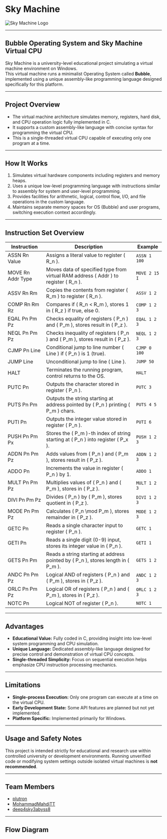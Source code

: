 # Sky Machine

![Sky Machine Logo](https://encrypted-tbn0.gstatic.com/images?q=tbn:ANd9GcTXaj0Y_9zRW2zJiyFo64VrtQihzsteh6c8fOv3r21a961fK3Oo6rqX5Vw&s=10)

---

## Bubble Operating System and Sky Machine Virtual CPU

Sky Machine is a university-level educational project simulating a virtual machine environment on Windows.  
This virtual machine runs a minimalist Operating System called **Bubble**, implemented using a unique assembly-like programming language designed specifically for this platform.

---

## Project Overview

- The virtual machine architecture simulates memory, registers, hard disk, and CPU operation logic fully implemented in C.  
- It supports a custom assembly-like language with concise syntax for programming the virtual CPU.  
- This is a single-threaded virtual CPU capable of executing only one program at a time.

---

## How It Works

1. Simulates virtual hardware components including registers and memory heaps.  
2. Uses a unique low-level programming language with instructions similar to assembly for system and user-level programming.  
3. Provides facilities for arithmetic, logical, control flow, I/O, and file operations in the custom language.  
4. Maintains separate memory spaces for OS (Bubble) and user programs, switching execution context accordingly.

---

## Instruction Set Overview

| Instruction | Description                                                                            | Example                  |
|-------------|----------------------------------------------------------------------------------------|--------------------------|
| ASSN Rn Value  | Assigns a literal value to register \( R_n \).                                         | `ASSN 1 100`             |
| MOVE Rn Addr Type | Moves data of specified type from virtual RAM address \( Addr \) to register \( R_n \).      | `MOVE 2 15 I`            |
| ASSV Rn Rm    | Copies the contents from register \( R_m \) to register \( R_n \).                      | `ASSV 1 2`               |
| COMP Rn Rm Rz | Compares if \( R_n < R_m \), stores 1 in \( R_z \) if true, else 0.                     | `COMP 1 2 3`             |
| EQAL Pn Pm Pz | Checks equality of registers \( P_n \) and \( P_m \), stores result in \( P_z \).        | `EQAL 1 2 3`             |
| NEQL Pn Pm Pz | Checks inequality of registers \( P_n \) and \( P_m \), stores result in \( P_z \).      | `NEQL 1 2 3`             |
| CJMP Pn Line  | Conditional jump to line number \( Line \) if \( P_n \) is 1 (true).                     | `CJMP 0 100`             |
| JUMP Line     | Unconditional jump to line \( Line \).                                                  | `JUMP 50`                |
| HALT          | Terminates the running program, control returns to the OS.                             | `HALT`                   |
| PUTC Pn       | Outputs the character stored in register \( P_n \).                                   | `PUTC 3`                 |
| PUTS Pn Pm    | Outputs the string starting at address pointed by \( P_n \) printing \( P_m \) chars.  | `PUTS 4 5`               |
| PUTI Pn       | Outputs the integer value stored in register \( P_n \).                               | `PUTI 6`                 |
| PUSH Pn Pm Px | Stores the \( P_m \)-th index of string starting at \( P_n \) into register \( P_x \).  | `PUSH 1 2 3`             |
| ADDN Pn Pm Pz | Adds values from \( P_n \) and \( P_m \), stores result in \( P_z \).                   | `ADDN 1 2 3`             |
| ADDO Pn       | Increments the value in register \( P_n \) by 1.                                      | `ADDO 1`                 |
| MULT Pn Pm Pz | Multiplies values of \( P_n \) and \( P_m \), stores in \( P_z \).                     | `MULT 1 2 3`             |
| DIVI Pn Pm Pz | Divides \( P_n \) by \( P_m \), stores quotient in \( P_z \).                          | `DIVI 1 2 3`             |
| MODE Pn Pm Pz | Calculates \( P_n \mod P_m \), stores remainder in \( P_z \).                          | `MODE 1 2 3`             |
| GETC Pn       | Reads a single character input to register \( P_n \).                                 | `GETC 1`                 |
| GETI Pn       | Reads a single digit (0-9) input, stores its integer value in \( P_n \).               | `GETI 1`                 |
| GETS Pn Pm    | Reads a string starting at address pointed by \( P_n \), stores length in \( P_m \).   | `GETS 1 2`               |
| ANDC Pn Pm Pz | Logical AND of registers \( P_n \) and \( P_m \), stores in \( P_z \).                 | `ANDC 1 2 3`             |
| ORLC Pn Pm Pz | Logical OR of registers \( P_n \) and \( P_m \), stores in \( P_z \).                  | `ORLC 1 2 3`             |
| NOTC Pn       | Logical NOT of register \( P_n \).                                                    | `NOTC 1`                 |

---

## Advantages

- **Educational Value:** Fully coded in C, providing insight into low-level system programming and CPU simulation.  
- **Unique Language:** Dedicated assembly-like language designed for precise control and demonstration of virtual CPU concepts.  
- **Single-threaded Simplicity:** Focus on sequential execution helps emphasize CPU instruction processing mechanics.

---

## Limitations

- **Single-process Execution:** Only one program can execute at a time on the virtual CPU.  
- **Early Development State:** Some API features are planned but not yet implemented.  
- **Platform Specific:** Implemented primarily for Windows.

---

## Usage and Safety Notes

This project is intended strictly for educational and research use within controlled university or development environments. Running unverified code or modifying system settings outside isolated virtual machines is **not recommended**.

---

## Team Members

- [plutron](https://github.com/plutron)  
- [MohammadMahdiTT](https://github.com/MohammadMahdiTT)  
- [deep4sky3abyss8](https://github.com/deep4sky3abyss8)

---

## Flow Diagram


